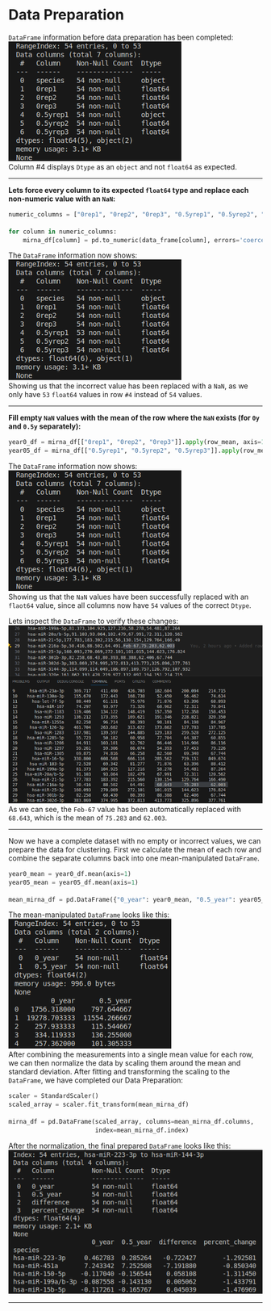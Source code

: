 # Data Preparation
`DataFrame` information before data preparation has been completed:
\
![Initial DataFrame Info](attachments/initial_dataframe.png)
\
Column #4 displays `Dtype` as an `object` and not `float64` as expected.

---
**Lets force every column to its expected `float64` type and replace each non-numeric value with an `NaN`:**
```Python
numeric_columns = ["0rep1", "0rep2", "0rep3", "0.5yrep1", "0.5yrep2", "0.5yrep3"]

for column in numeric_columns:
	mirna_df[column] = pd.to_numeric(data_frame[column], errors='coerce')
```

The `DataFrame` information now shows:
\
![NaN Fixed DataFrame Info](attachments/nan_fixed_dataframe.png)
\
Showing us that the incorrect value has been replaced with a `NaN`, as we only have `53` `float64` values in row `#4` instead of `54` values.

---
**Fill empty `NaN` values with the mean of the row where the `NaN` exists (for `0y` and `0.5y` separately):**
```Python
year0_df = mirna_df[["0rep1", "0rep2", "0rep3"]].apply(row_mean, axis=1)
year05_df = mirna_df[["0.5yrep1", "0.5yrep2", "0.5yrep3"]].apply(row_mean, axis=1)
```

The `DataFrame` information now shows:
\
![Complete DataFrame Info](attachments/complete_dataframe.png)
\
Showing us that the `NaN` values have been successfully replaced with an `flaot64` value, since all columns now have `54` values of the correct `Dtype`.
  
Lets inspect the `DataFrame` to verify these changes:
\
![Complete DataFrame Output](attachments/complete_dataframe_output.png)
\
As we can see, the `Feb-67` value has been automatically replaced with `68.643`, which is the mean of `75.283` and `62.003`.

---
Now we have a complete dataset with no empty or incorrect values, we can prepare the data for clustering. First we calculate the mean of each row and combine the separate columns back into one mean-manipulated `DataFrame`. 
```Python
year0_mean = year0_df.mean(axis=1)
year05_mean = year05_df.mean(axis=1)
 
mean_mirna_df = pd.DataFrame({"0_year": year0_mean, "0.5_year": year05_mean})
```

The mean-manipulated `DataFrame` looks like this:
\
![Mean DataFrame](attachments/mean_dataframe.png)
\
After combining the measurements into a single mean value for each row, we can then normalize the data by scaling them around the mean and standard deviation. After fitting and transforming the scaling to the `DataFrame`, we have completed our Data Preparation:
```Python
scaler = StandardScaler()
scaled_array = scaler.fit_transform(mean_mirna_df)

mirna_df = pd.DataFrame(scaled_array, columns=mean_mirna_df.columns,
						index=mean_mirna_df.index)
```

After the normalization, the final prepared `DataFrame` looks like this:
\
![Final DataFrame Info](attachments/final_dataframe.png)

---
